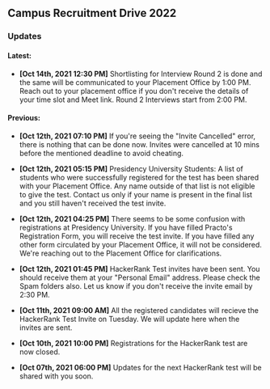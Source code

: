 ## Campus Recruitment Drive 2022
### Updates

#### Latest:

- **\[Oct 14th, 2021 12:30 PM\]** Shortlisting for Interview Round 2 is done and the same will be communicated to your Placement Office by 1:00 PM. Reach out to your placement office if you don't receive the details of your time slot and Meet link. Round 2 Interviews start from 2:00 PM.

#### Previous:

- **\[Oct 12th, 2021 07:10 PM\]** If you're seeing the "Invite Cancelled" error, there is nothing that can be done now. Invites were cancelled at 10 mins before the mentioned deadline to avoid cheating.

- **\[Oct 12th, 2021 05:15 PM\]** Presidency University Students: A list of students who were successfully registered for the test has been shared with your Placement Office. Any name outside of that list is not eligible to give the test. Contact us only if your name is present in the final list and you still haven't received the test invite.


- **\[Oct 12th, 2021 04:25 PM\]** There seems to be some confusion with registrations at Presidency University. If you have filled Practo's Registration Form, you will receive the test invite. If you have filled any other form circulated by your Placement Office, it will not be considered.
We're reaching out to the Placement Office for clarifications.

- **\[Oct 12th, 2021 01:45 PM\]** HackerRank Test invites have been sent. You should receive them at your "Personal Email" address. Please check the Spam folders also. Let us know if you don't receive the invite email by 2:30 PM.

- **\[Oct 11th, 2021 09:00 AM\]** All the registered candidates will recieve the HackerRank Test Invite on Tuesday. We will update here when the invites are sent.

- **\[Oct 10th, 2021 10:00 PM\]** Registrations for the HackerRank test are now closed.

- **\[Oct 07th, 2021 06:00 PM\]** Updates for the next HackerRank test will be shared with you soon.

<!-- <iframe width="560" height="315" src="https://www.youtube.com/embed/kIFxQNNx8Zs" title="YouTube video player" frameborder="0" allow="accelerometer; autoplay; clipboard-write; encrypted-media; gyroscope; picture-in-picture" allowfullscreen></iframe> -->
